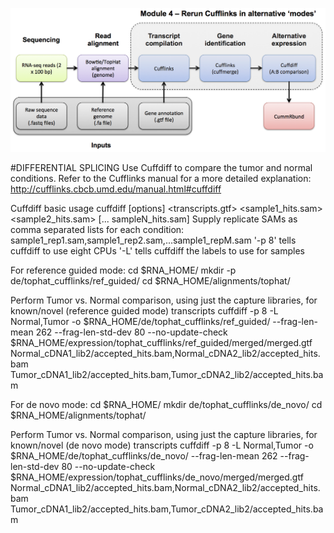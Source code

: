 ![RNA-seq Flowchart - Module 4](Images/RNA-seq_Flowchart4.png)

#DIFFERENTIAL SPLICING
Use Cuffdiff to compare the tumor and normal conditions.
Refer to the Cufflinks manual for a more detailed explanation:
http://cufflinks.cbcb.umd.edu/manual.html#cuffdiff
	
 Cuffdiff basic usage
 cuffdiff [options] <transcripts.gtf> <sample1_hits.sam> <sample2_hits.sam> [... sampleN_hits.sam]
 Supply replicate SAMs as comma separated lists for each condition: sample1_rep1.sam,sample1_rep2.sam,...sample1_repM.sam
 '-p 8' tells cuffdiff to use eight CPUs
 '-L' tells cuffdiff the labels to use for samples
	
 For reference guided mode:
	cd $RNA_HOME/
	mkdir -p de/tophat_cufflinks/ref_guided/
	cd $RNA_HOME/alignments/tophat/
	
Perform Tumor vs. Normal comparison, using just the capture libraries, for known/novel (reference guided mode) transcripts
	cuffdiff -p 8 -L Normal,Tumor -o $RNA_HOME/de/tophat_cufflinks/ref_guided/ --frag-len-mean 262 --frag-len-std-dev 80 --no-update-check $RNA_HOME/expression/tophat_cufflinks/ref_guided/merged/merged.gtf Normal_cDNA1_lib2/accepted_hits.bam,Normal_cDNA2_lib2/accepted_hits.bam Tumor_cDNA1_lib2/accepted_hits.bam,Tumor_cDNA2_lib2/accepted_hits.bam
	
 For de novo mode:
	cd $RNA_HOME/
	mkdir de/tophat_cufflinks/de_novo/
	cd $RNA_HOME/alignments/tophat/
	
Perform Tumor vs. Normal comparison, using just the capture libraries, for known/novel (de novo mode) transcripts
	cuffdiff -p 8 -L Normal,Tumor -o $RNA_HOME/de/tophat_cufflinks/de_novo/ --frag-len-mean 262 --frag-len-std-dev 80 --no-update-check $RNA_HOME/expression/tophat_cufflinks/de_novo/merged/merged.gtf Normal_cDNA1_lib2/accepted_hits.bam,Normal_cDNA2_lib2/accepted_hits.bam Tumor_cDNA1_lib2/accepted_hits.bam,Tumor_cDNA2_lib2/accepted_hits.bam
        
